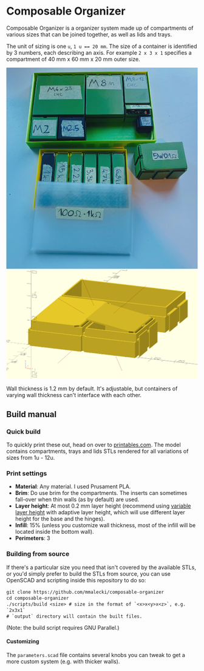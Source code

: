 # Composable Organizer
Composable Organizer is a organizer system made up of compartments of various sizes
that can be joined together, as well as lids and trays.

The unit of sizing is one `u`, `1 u == 20 mm`.
The size of a container is identified by 3 numbers, each describing an axis.
For example `2 x 3 x 1` specifies a compartment of 40 mm x 60 mm x 20 mm outer size.

![Compartments in use](docs/img/in-use.jpg)
![OpenSCAD render of some compartments](docs/img/mockup.png)

Wall thickness is 1.2 mm by default. It's adjustable, but containers of varying
wall thickness can't interface with each other.

## Build manual

### Quick build
To quickly print these out, head on over to [printables.com](https://www.printables.com/model/231583-composable-organizer). The 
model contains compartments, trays and lids STLs rendered for all variations of
sizes from 1u - 12u.

### Print settings
* **Material**: Any material. I used Prusament PLA.
* **Brim**: Do use brim for the compartments. The inserts can sometimes fall-over
  when thin walls (as by default) are used.
* **Layer height**: At most 0.2 mm layer height (recommend using [variable layer height](https://help.prusa3d.com/article/variable-layer-height-function_1750)
  with adaptive layer height, which will use different layer height for the
  base and the hinges).
* **Infill**: 15% (unless you customize wall thickness, most of the infill will be
  located inside the bottom wall).
* **Perimeters**: 3

### Building from source
If there's a particular size you need that isn't covered by the available STLs,
or you'd simply prefer to build the STLs from source, you can use OpenSCAD
and scripting inside this repository to do so:

```
git clone https://github.com/mmalecki/composable-organizer
cd composable-organizer
./scripts/build <size> # size in the format of `<x>x<y>x<z>`, e.g. `2x3x1`
# `output` directory will contain the built files.
```

(Note: the build script requires GNU Parallel.)

#### Customizing
The `parameters.scad` file contains several knobs you can tweak to get a more
custom system (e.g. with thicker walls).
